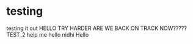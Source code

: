 # testing
testing it out
HELLO
TRY HARDER
ARE WE BACK ON TRACK NOW?????
TEST_2
help me
hello nidhi
Hello

